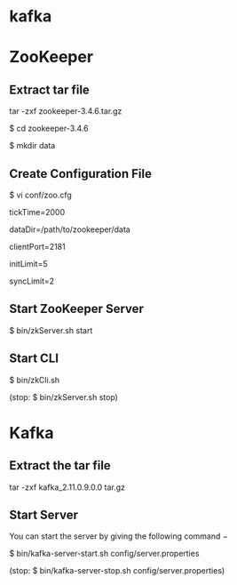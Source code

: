 # kafka

# ZooKeeper

## Extract tar file
tar -zxf zookeeper-3.4.6.tar.gz

$ cd zookeeper-3.4.6

$ mkdir data

## Create Configuration File
$ vi conf/zoo.cfg

tickTime=2000

dataDir=/path/to/zookeeper/data

clientPort=2181

initLimit=5

syncLimit=2

## Start ZooKeeper Server
$ bin/zkServer.sh start

## Start CLI
$ bin/zkCli.sh

(stop: $ bin/zkServer.sh stop)

# Kafka

## Extract the tar file
tar -zxf kafka_2.11.0.9.0.0 tar.gz

## Start Server
You can start the server by giving the following command −

$ bin/kafka-server-start.sh config/server.properties

(stop: $ bin/kafka-server-stop.sh config/server.properties)